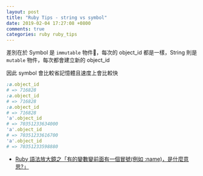 ```yaml
---
layout: post
title: "Ruby Tips - string vs symbol"
date: 2019-02-04 17:27:08 +0800
comments: true
categories: ruby ruby_tips 
---
```


<!-- more -->

差別在於 Symbol 是 `immutable` 物件，每次的 object_id 都是一樣，String 則是 `mutable` 物件，每次都會建立新的 object_id

因此 symbol 會比較省記憶體且速度上會比較快

```ruby
:a.object_id
# => 716828
:a.object_id
# => 716828
:a.object_id
# => 716828
'a'.object_id
# => 70351233634000
'a'.object_id
# => 70351233616700
'a'.object_id
# => 70351233598880
```

* [Ruby 語法放大鏡之「有的變數變前面有一個冒號(例如 :name)，是什麼意思?」](https://kaochenlong.com/2016/04/25/string-and-symbol/)
